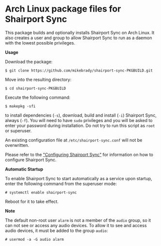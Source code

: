 # Arch Linux package files for Shairport Sync

This package builds and optionally installs Shairport Sync on Arch Linux. It also creates a user and group to allow Shairport Sync to run as a daemon with the lowest possible privileges.

**Usage**

Download the package:
```
$ git clone https://github.com/mikebrady/shairport-sync-PKGBUILD.git
```

Move into the resulting directory:
```
$ cd shairport-sync-PKGBUILD
```

Execute the following command:
```
$ makepkg -sfi
```
to install dependencies (`-s`), download, build and install (`-i`) Shairport Sync, always (`-f`).
You will need to have `sudo` privileges and you will be asked to enter your password during installation. Do not try to run this script as `root` or superuser.

An existing configuration file at `/etc/shairport-sync.conf` will not be overwritten.

Please refer to the ["Configuring Shairport Sync"](https://github.com/mikebrady/shairport-sync/blob/master/README.md#configuring-shairport-sync)
for information on how to configure Shairport Sync.

**Automatic Startup**

To enable Shairport Sync to start automatically as a service upon startup, enter the following command from the superuser mode:
```
# systemctl enable shairport-sync
```
Reboot for it to take effect.

**Note**

The default non-root user `alarm` is not a member of the `audio` group, so it can not see or access any audio devices. To allow it to see and access audio devices, it must be added to the group `audio`:

```
# usermod -a -G audio alarm
```

